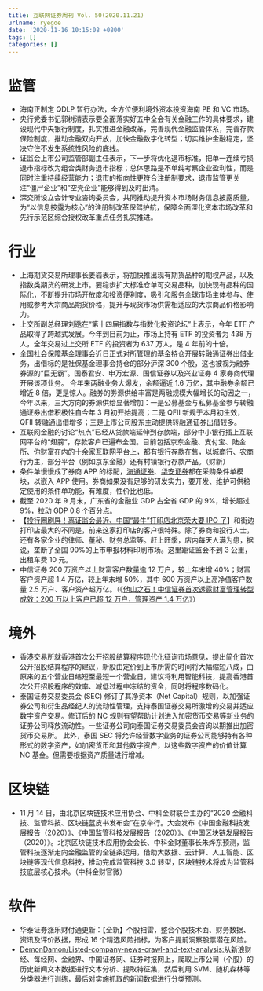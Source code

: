 ```yaml
---
title: 互联网证券周刊 Vol. 50(2020.11.21)
urlname: ryegoe
date: '2020-11-16 10:15:08 +0800'
tags: []
categories: []
---
```


# 监管

- 海南正制定 QDLP 暂行办法，全方位便利境外资本投资海南 PE 和 VC 市场。
- 央行党委书记郭树清表示要全面落实好五中全会有关金融工作的具体要求，建设现代中央银行制度，扎实推进金融改革，完善现代金融监管体系，完善存款保险制度，推动金融双向开放，加快金融数字化转型；切实维护金融稳定，坚决守住不发生系统性风险的底线。
- 证监会上市公司监管部副主任表示，下一步将优化退市标准，把单一连续亏损退市指标改为组合类财务退市指标；总体思路是不单纯考察企业盈利性，而是同时注重持续经营能力；退市的指向性更符合注册制要求，退市监管更关注“僵尸企业”和“空壳企业”能够得到及时出清。
- 深交所设立会计专业咨询委员会，共同推动提升资本市场财务信息披露质量，为“以信息披露为核心”的注册制改革保驾护航，保障全面深化资本市场改革和先行示范区综合授权改革重点任务扎实推进。

# 行业

- 上海期货交易所理事长姜岩表示，将加快推出现有期货品种的期权产品，以及指数类期货的研发上市。要稳步扩大标准仓单可交易品种，加快现有品种的国际化，不断提升市场开放度和投资便利度，吸引和服务全球市场主体参与、使用或参考大宗商品期货价格，提升与现货市场供需相适应的大宗商品价格影响力。
- 上交所副总经理刘逖在“第十四届指数与指数化投资论坛”上表示，今年 ETF 产品取得了跨越式发展。今年到目前为止，市场上持有 ETF 的投资者为 438 万人，全年交易过上交所 ETF 的投资者为 637 万人，是 4 年前的十倍。
- 全国社会保障基金理事会近日正式对所管理的基金持仓开展转融通证券出借业务，出借标的是社保基金理事会持仓的部分沪深 300 个股，这也被视为融券券源的“巨无霸”。国泰君安、申万宏源、国信证券以及兴业证券 4 家券商代理开展该项业务。
  今年来两融业务大爆发，余额逼近 1.6 万亿，其中融券余额已增近 8 倍，更是惊人。融券的券源供给丰富是两融规模大幅增长的动因之一，今年以来，三大方向的券源供给显著增加：一是公募基金与私募基金参与转融通证券出借积极性自今年 3 月初开始提高；二是 QFII 新规于本月初生效，QFII 转融通出借增多；三是上市公司股东主动提供转融通证券出借较多。
- 互联网金融的讨论“热点”已经从贷款端延伸到存款端，部分中小银行插上互联网平台的“翅膀”，存款客户已遍布全国。目前包括京东金融、支付宝、陆金所、你财富在内的十余家互联网平台上，都有银行存款在售，以城商行、农商行为主，部分平台（例如京东金融）还有村镇银行存款产品。（财新）
- 条件单慢慢成了券商 APP 的标配，[海通证券](https://www.htsec.com/ChannelHome/20191210017/5873098.shtml)、[华安证券](https://caizhao.mafengs.com/wechat/purchases/9623256809be7634bae4a5c211cc7b65?reload=yes)都在采购条件单模块，以嵌入 APP 使用。券商如果没有足够的研发实力，要开发、维护可供稳定使用的条件单功能，有难度，性价比也低。
- 截至 2020 年 9 月末，广东省的金融业 GDP 占全省 GDP 的 9%，增长超过 9%，拉动 GDP 0.8 个百分点。
- 【[投行圈刷屏！离证监会最近、中国“最牛”打印店北京荣大要 IPO 了](https://mp.weixin.qq.com/s/gDO4sRxDo5vTPnDmfjMFiw)】和街边打印店最大的不同是，前来这家打印店的客户很特殊。除了券商和投行人士，还有各家企业的律师、董秘、财务总监等。赶上旺季，店内每天人满为患，据说，垄断了全国 90%的上市申报材料印刷市场。这里距证监会不到 3 公里，出租车费 10 元。
- 中信证券 200 万资产以上财富客户数量逾 12 万户，较上年末增 40%；财富客户资产超 1.4 万亿，较上年末增 50%，其中 600 万资产以上高净值客户数量 2.5 万户、客户资产超万亿。（《[他山之石！中信证券首次透露财富管理转型成效：200 万以上客户已超 12 万户，管理资产 1.4 万亿](https://mp.weixin.qq.com/s/PmnQ7L7rIka5G7RkWm8IbA)》）

# 境外

- 香港交易所就香港首次公开招股结算程序现代化征询市场意见，提出简化首次公开招股结算程序的建议，新股由定价到上市所需的时间将大幅缩短八成，由原来的五个营业日缩短至最短一个营业日，建议将利用智能科技，提高香港首次公开招股程序的效率、减低过程中冻结的资金，同时将程序数码化。
- 泰国证券交易委员会 (SEC) 修订了其净资本（Net Capital）规则，以加强证券公司和衍生品经纪人的流动性管理，支持泰国证券交易所激增的交易并适应数字资产交易。修订后的 NC 规则有望帮助计划进入加密货币交易等新业务的证券公司释放流动性。一些证券公司向泰国证券交易委员会咨询以期推出加密货币交易所。 此外，泰国 SEC 将允许经营数字业务的证券公司能够持有各种形式的数字资产，如加密货币和其他数字资产，以这些数字资产的价值计算 NC 基金。但需要根据资产质量进行增减。

# 区块链

- 11 月 14 日，由北京区块链技术应用协会、中科金财联合主办的“2020 金融科技、监管科技、区块链蓝皮书发布会”在京举行。大会发布《中国金融科技发展报告（2020）》、《中国监管科技发展报告（2020）》、《中国区块链发展报告（2020）》。北京区块链技术应用协会会长、中科金财董事长朱烨东预测，监管科技逐渐走向金融监管的全链条运用，借助大数据、云计算、人工智能、区块链等现代信息科技，推动完成监管科技 3.0 转型，区块链技术将成为监管科技底层核心技术。（中科金财官微）

# 软件

- 华泰证券涨乐财付通更新：【全新】个股扫雷，整合个股技术面、财务数据、资讯及评价数据，形成 16 个精选风险指标，为客户提前洞察股票潜在风险。
- [DemonDamon/Listed-company-news-crawl-and-text-analysis:](https://github.com/DemonDamon/Listed-company-news-crawl-and-text-analysis)从新浪财经、每经网、金融界、中国证券网、证券时报网上，爬取上市公司（个股）的历史新闻文本数据进行文本分析、提取特征集，然后利用 SVM、随机森林等分类器进行训练，最后对实施抓取的新闻数据进行分类预测。
